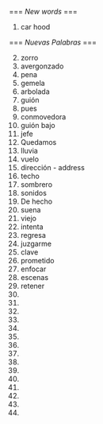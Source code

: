=== *New words* ===

1. car hood

=== *Nuevas Palabras* ===

2. zorro
3. avergonzado
4. pena
5. gemela
6. arbolada
7. guión
8. pues
9. conmovedora
10. guión bajo
11. jefe
12. Quedamos
13. lluvia
14. vuelo
15. dirección - address
16. techo
17. sombrero
18. sonidos
19. De hecho
20. suena
21. viejo
22. intenta
23. regresa
24. juzgarme
25. clave
26. prometido
27. enfocar
28. escenas
29. retener
30. 
31. 
32. 
33. 
34. 
35. 
36. 
37. 
38. 
39. 
40. 
41. 
42. 
43. 
44. 
